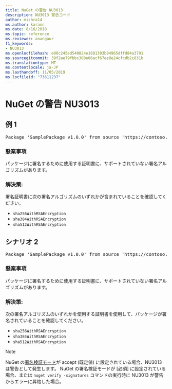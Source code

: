 ```yaml
---
title: NuGet の警告 NU3013
description: NU3013 警告コード
author: mishra14
ms.author: karann
ms.date: 8/16/2018
ms.topic: reference
ms.reviewer: anangaur
f1_keywords:
- NU3013
ms.openlocfilehash: e00c245ed540824e1681303b84965dffd84a3791
ms.sourcegitcommit: 39f2ae79fbbc308e06acf67ee8e24cfcdb2c831b
ms.translationtype: MT
ms.contentlocale: ja-JP
ms.lasthandoff: 11/05/2019
ms.locfileid: "73611237"
---
```

# <a name="nuget-warning-nu3013"></a>NuGet の警告 NU3013

## <a name="scenario-1"></a>例 1

<pre>Package 'SamplePackage v1.0.0' from source 'https://contoso.com/index.json': The signing certificate has an unsupported signature algorithm.</pre>

### <a name="issue"></a>懸案事項

パッケージに署名するために使用する証明書に、サポートされていない署名アルゴリズムがあります。


### <a name="solution"></a>解決策:

署名証明書に次の署名アルゴリズムのいずれかが含まれていることを確認してください。 
* `sha256WithRSAEncryption`
* `sha384WithRSAEncryption`
* `sha512WithRSAEncryption`



## <a name="scenario-2"></a>シナリオ 2

<pre>Package 'SamplePackage v1.0.0' from source 'https://contoso.com/index.json': The primary signature's certificate has an unsupported signature algorithm.</pre>

### <a name="issue"></a>懸案事項

パッケージに署名するために使用する証明書に、サポートされていない署名アルゴリズムがあります。


### <a name="solution"></a>解決策:

次の署名アルゴリズムのいずれかを使用する証明書を使用して、パッケージが署名されていることを確認してください。 
* `sha256WithRSAEncryption`
* `sha384WithRSAEncryption`
* `sha512WithRSAEncryption`


> [!Note]
> NuGet の[署名検証モード](https://docs.microsoft.com/nuget/consume-packages/installing-signed-packages#configure-package-signature-requirements)が accept (既定値) に設定されている場合、NU3013 は警告として発生します。 NuGet の署名検証モードが [必須] に設定されている場合、または `nuget verify -signatures` コマンドの実行時に NU3013 が警告からエラーに昇格した場合。 

